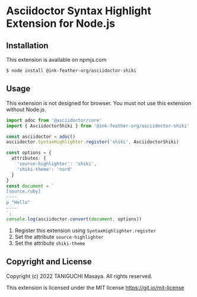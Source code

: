 # Asciidoctor Syntax Highlight Extension for Node.js

## Installation

This extension is available on npmjs.com

```shell
$ node install @ink-feather-org/asciidoctor-shiki
```

## Usage

This extension is not designed for browser.
You must not use this extension without Node.js.

```ts
import adoc from '@asciidoctor/core'
import { AsciidoctorShiki } from '@ink-feather-org/asciidoctor-shiki'

const asciidoctor = adoc()
asciidoctor.SyntaxHighlighter.register('shiki', AsciidoctorShiki)

const options = {
  attributes: {
    'source-highlighter': 'shiki',
    'shiki-theme': 'nord'
  }
}
const document = `
[source,ruby]
----
p "Hello"
----
`;
console.log(asciidoctor.convert(document, options))
```

1. Register this extension using `SyntaxHighlighter.register`
2. Set the attribute `source-highlighter`
3. Set the attribute `shiki-theme`

## Copyright and License

Copyright (c) 2022 TANIGUCHI Masaya. All rights reserved.

This extension is licensed under the MIT license https://git.io/mit-license
